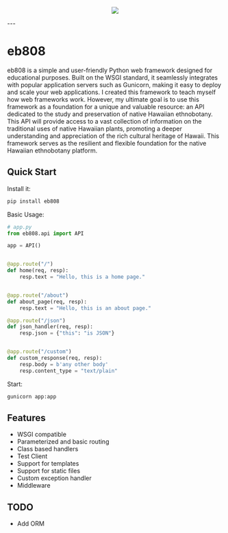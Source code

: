 <p align="center">
<img src="https://user-images.githubusercontent.com/91502105/212608083-3fcced54-7407-47ea-adc3-0178aaaf886a.jpg?raw=True">
</p>
---

# eb808

eb808 is a simple and user-friendly Python web framework designed for educational purposes. Built on the WSGI standard, it seamlessly integrates with popular application servers such as Gunicorn, making it easy to deploy and scale your web applications. I created this framework to teach myself how web frameworks work. However, my ultimate goal is to use this framework as a foundation for a unique and valuable resource: an API dedicated to the study and preservation of native Hawaiian ethnobotany. This API will provide access to a vast collection of information on the traditional uses of native Hawaiian plants, promoting a deeper understanding and appreciation of the rich cultural heritage of Hawaii. This framework serves as the resilient and flexible foundation for the native Hawaiian ethnobotany platform.

## Quick Start

Install it:

```bash
pip install eb808
```

Basic Usage:

```python
# app.py
from eb808.api import API

app = API()


@app.route("/")
def home(req, resp):
    resp.text = "Hello, this is a home page."


@app.route("/about")
def about_page(req, resp):
    resp.text = "Hello, this is an about page."

@app.route("/json")
def json_handler(req, resp):
    resp.json = {"this": "is JSON"}


@app.route("/custom")
def custom_response(req, resp):
    resp.body = b'any other body'
    resp.content_type = "text/plain"
```

Start:

```bash
gunicorn app:app
```

## Features

- WSGI compatible
- Parameterized and basic routing
- Class based handlers
- Test Client
- Support for templates
- Support for static files
- Custom exception handler
- Middleware

## TODO
- Add ORM

